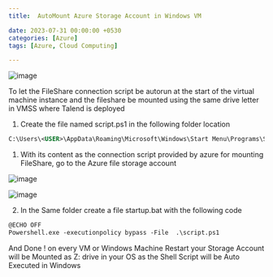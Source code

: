 ```yaml
---
title:  AutoMount Azure Storage Account in Windows VM

date: 2023-07-31 00:00:00 +0530
categories: [Azure]
tags: [Azure, Cloud Computing]

---
```


![image](https://github.com/harshityadav95/harshityadav95.github.io/assets/14792490/c3938c94-49de-4ba2-8bc1-6ae3b0d0e923)

To let the FileShare connection script be autorun at the start of the virtual machine instance and the fileshare be mounted using the same drive letter in VMSS where Talend is deployed

1. Create the file named script.ps1 in the following folder location

```xml
C:\Users\<USER>\AppData\Roaming\Microsoft\Windows\Start Menu\Programs\Startup
```

1. With its content as the connection script provided by azure for mounting FileShare, go to the Azure file storage account 

![image](https://github.com/harshityadav95/harshityadav95.github.io/assets/14792490/30f598ac-cec2-44e9-92c0-5a069de52359)

![image](https://github.com/harshityadav95/harshityadav95.github.io/assets/14792490/f55f8d42-9435-4bb2-9b3e-c2b7a82e7047)


2. In the Same folder create a file startup.bat with the following code

```xml
@ECHO OFF
Powershell.exe -executionpolicy bypass -File  .\script.ps1

```

And Done ! on every VM or Windows Machine Restart your Storage Account will be Mounted as Z: drive in your OS  as the Shell Script will be Auto Executed in Windows
